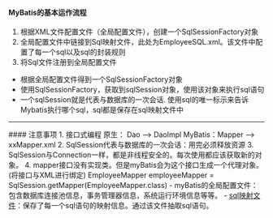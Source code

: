 #### MyBatis的基本运作流程
1. 根据XML文件配置文件（全局配置文件），创建一个SqlSessionFactory对象
2. 全局配置文件中链接到Sql映射文件，此处为EmployeeSQL.xml。该文件中配置了每一个sql以及sql的封装规则
3. 将Sql文件注册到全局配置文件
- 根据全局配置文件得到一个SqlSessionFactory对象
- 使用SqlSessionFactory，获取到sqlSession对象，使用该对象来执行sql语句
- 一个sqlSession就是代表与数据库的一次会话. 使用sql的唯一标示来告诉Mybatis执行哪个sql，sql都是保存在sql映射文件中
<hr>
#### 注意事项
1. 接口式编程
    原生：   Dao     --> DaoImpl
    MyBatis：Mapper  --> xxMapper.xml
2. SqlSession代表与数据库的一次会话：用完必须释放资源
3. SqlSession与Connection一样，都是非线程安全的。每次使用都应该获取新的对象。
4. mapper接口没有实现类。但是myBatis会为这个接口生成一个代理对象。
(将接口与XML进行绑定)
EmployeeMapper employeeMapper = SqlSession.getMapper(EmployeeMapper.class)
- myBatis的全局配置文件：包含数据库连接池信息，事务管理器信息，系统运行环境信息等等。
- <a href = "https://github.com/ThemanerL/Study_framework/blob/master/conf/mybatis/dao/EmployeeMapper.xml">sql映射文件</a>：保存了每一个sql语句的映射信息。通过该文件抽取sql语句。